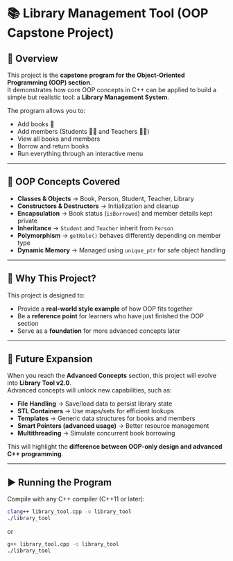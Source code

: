 # 📚 Library Management Tool (OOP Capstone Project)

## 📝 Overview
This project is the **capstone program for the Object-Oriented Programming (OOP) section**.  
It demonstrates how core OOP concepts in C++ can be applied to build a simple but realistic tool: a **Library Management System**.  

The program allows you to:
- Add books 📖  
- Add members (Students 👩‍🎓 and Teachers 👨‍🏫)  
- View all books and members  
- Borrow and return books  
- Run everything through an interactive menu  

---

## 🎯 OOP Concepts Covered
- **Classes & Objects** → Book, Person, Student, Teacher, Library  
- **Constructors & Destructors** → Initialization and cleanup  
- **Encapsulation** → Book status (`isBorrowed`) and member details kept private  
- **Inheritance** → `Student` and `Teacher` inherit from `Person`  
- **Polymorphism** → `getRole()` behaves differently depending on member type  
- **Dynamic Memory** → Managed using `unique_ptr` for safe object handling  

---

## 🚀 Why This Project?
This project is designed to:
- Provide a **real-world style example** of how OOP fits together  
- Be a **reference point** for learners who have just finished the OOP section  
- Serve as a **foundation** for more advanced concepts later  

---

## 🔮 Future Expansion
When you reach the **Advanced Concepts** section, this project will evolve into **Library Tool v2.0**.  
Advanced concepts will unlock new capabilities, such as:
- **File Handling** → Save/load data to persist library state  
- **STL Containers** → Use maps/sets for efficient lookups  
- **Templates** → Generic data structures for books and members  
- **Smart Pointers (advanced usage)** → Better resource management  
- **Multithreading** → Simulate concurrent book borrowing  

This will highlight the **difference between OOP-only design and advanced C++ programming**.  

---

## ▶️ Running the Program
Compile with any C++ compiler (C++11 or later):

```bash
clang++ library_tool.cpp -o library_tool
./library_tool
```
or
```bash
g++ library_tool.cpp -o library_tool
./library_tool
```